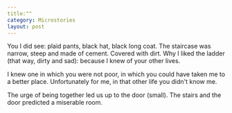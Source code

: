 ```yaml
---
title:""
category: Microstories
layout: post
---
```


You I did see: plaid pants, black hat, black long coat. The staircase was narrow, steep and made of cement. Covered with dirt. Why I liked the ladder (that way, dirty and sad): because I knew of your other lives.

I knew one in which you were not poor, in which you could have taken me to a better place. Unfortunately for me, in that other life you didn't know me.

The urge of being together led us up to the door (small). The stairs and the door predicted a miserable room.

